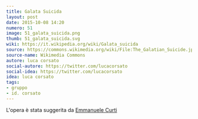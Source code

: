 ```yaml
---
title: Galata Suicida
layout: post
date: 2015-10-08 14:20
numero: 51
image: 51_galata_suicida.png
thumb: 51_galata_suicida.svg
wiki: https://it.wikipedia.org/wiki/Galata_suicida
source: https://commons.wikimedia.org/wiki/File:The_Galatian_Suicide.jpg?fastcci_from=8020123&c1=8020123&d1=15&s=200&a=fqv
source-name: Wikimedia Commons
autore: luca corsato
social-autore: https://twitter.com/lucacorsato
social-idea: https://twitter.com/lucacorsato
idea: luca corsato 
tags:
- gruppo
- id. corsato
---
```


L'opera è stata suggerita da [Emmanuele Curti](https://twitter.com/emmcurti)
